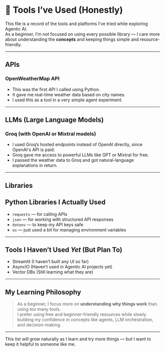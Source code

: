 # 🧰 Tools I’ve Used (Honestly)

This file is a record of the tools and platforms I’ve tried while exploring Agentic AI.  
As a beginner, I’m not focused on using every possible library — I care more about understanding the **concepts** and keeping things simple and resource-friendly.

---

## APIs

###  OpenWeatherMap API
- This was the first API I called using Python.
- It gave me real-time weather data based on city names.
- I used this as a tool in a very simple agent experiment.

---

## LLMs (Large Language Models)

### Groq (with OpenAI or Mixtral models)
- I used Groq’s hosted endpoints instead of OpenAI directly, since OpenAI's API is paid.
- Groq gave me access to powerful LLMs like GPT or Mixtral for free.
- I passed the weather data to Groq and got natural-language explanations in return.

---

## Libraries

## Python Libraries I Actually Used

- `requests` — for calling APIs
- `json` — for working with structured API responses
- `dotenv` — to keep my API keys safe
- `os` — just used a bit for managing environment variables

---

##  Tools I Haven’t Used *Yet* (But Plan To)

- Streamlit (I haven’t built any UI so far)
- AsyncIO (Haven’t used in Agentic AI projects yet)
- Vector DBs (Still learning what they are)

---

##  My Learning Philosophy

> As a beginner, I focus more on **understanding why things work** than using too many tools.  
> I prefer using free and beginner-friendly resources while slowly building my confidence in concepts like agents, LLM orchestration, and decision-making.

---

This list will grow naturally as I learn and try more things — but I want to keep it helpful to someone like me.
